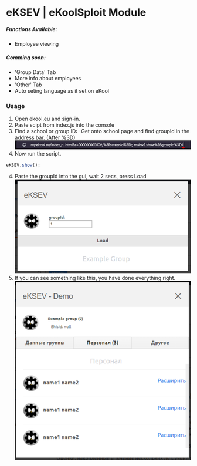 # eKSEV | eKoolSploit Module

##### Functions Available:
  - Employee viewing
##### Comming soon:
- 'Group Data' Tab
- More info about employees
- 'Other' Tab
- Auto seting language as it set on eKool

### Usage
1. Open ekool.eu and sign-in.
2. Paste scipt from index.js into the console
3. Find a school or group ID:
-Get onto school page and find groupId in the address bar. (After %3D)
![1](https://github.com/roledxd/eKoolSploit/blob/master/eKSEV/img/addressBar.PNG?raw=true)
4. Now run the script.
```js
eKSEV.show();
```
4. Paste the groupId into the gui, wait 2 secs, press Load
![2](https://github.com/roledxd/eKoolSploit/blob/master/eKSEV/img/pasting.PNG?raw=true)
5. If you can see something like this, you have done everything right.
![3](https://github.com/roledxd/eKoolSploit/blob/master/eKSEV/img/personal.PNG?raw=true)
